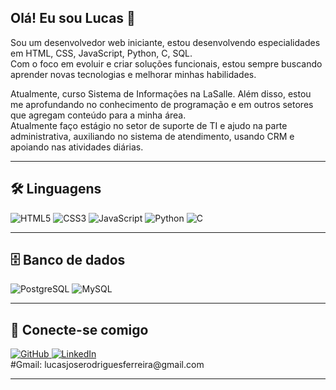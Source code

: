 ## Olá! Eu sou Lucas 👋

Sou um desenvolvedor web iniciante, estou desenvolvendo especialidades em HTML, CSS, JavaScript, Python, C, SQL.  
Com o foco em evoluir e criar soluções funcionais, estou sempre buscando aprender novas tecnologias e melhorar minhas habilidades.  

Atualmente, curso Sistema de Informações na LaSalle. Além disso, estou me aprofundando no conhecimento de programação e em outros setores que agregam conteúdo para a minha área.  
Atualmente faço estágio no setor de suporte de TI e ajudo na parte administrativa, auxiliando no sistema de atendimento, usando CRM e apoiando nas atividades diárias.

---

## 🛠️ Linguagens

<p>
  <img src="https://img.shields.io/badge/HTML5-E34F26?style=for-the-badge&logo=html5&logoColor=white" alt="HTML5"/>
  <img src="https://img.shields.io/badge/CSS3-1572B6?style=for-the-badge&logo=css3&logoColor=white" alt="CSS3"/>
  <img src="https://img.shields.io/badge/JavaScript-F7DF1E?style=for-the-badge&logo=javascript&logoColor=black" alt="JavaScript"/>
  <img src="https://img.shields.io/badge/Python-3776AB?style=for-the-badge&logo=python&logoColor=white" alt="Python"/>
  <img src="https://img.shields.io/badge/C-00599C?style=for-the-badge&logo=c&logoColor=white" alt="C"/>
</p>

---

## 🗄️ Banco de dados

<p>
  <img src="https://img.shields.io/badge/PostgreSQL-316192?style=for-the-badge&logo=postgresql&logoColor=white" alt="PostgreSQL"/>
  <img src="https://img.shields.io/badge/MySQL-005C84?style=for-the-badge&logo=mysql&logoColor=white" alt="MySQL"/>
</p>

---

## 🤝 Conecte-se comigo

<p>
  <a href="https://github.com/lucasjose2702">
    <img src="https://img.shields.io/badge/GitHub-000?style=for-the-badge&logo=github&logoColor=white" alt="GitHub"/>
  </a>
  <a href="https://linkedin.com/in/lucas-ferreiraljrf">
    <img src="https://img.shields.io/badge/LinkedIn-0A66C2?style=for-the-badge&logo=linkedin&logoColor=white" alt="LinkedIn"/>
  </a>
  <br>#Gmail: lucasjoserodriguesferreira@gmail.com
</p>

---
